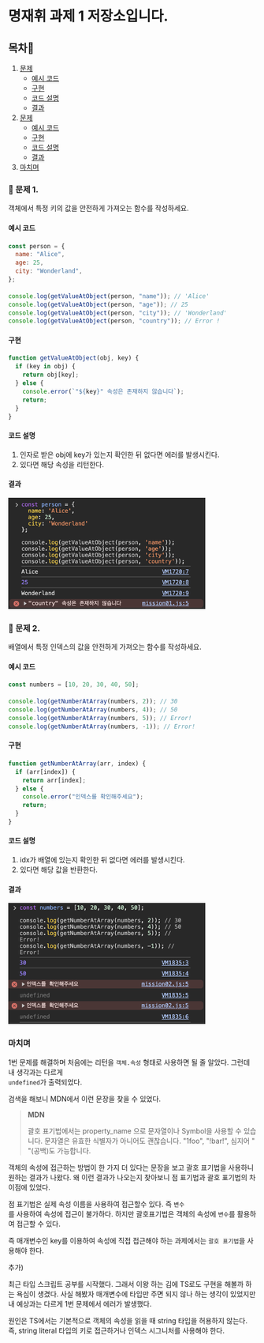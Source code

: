 # 명재휘 과제 1 저장소입니다.

## 목차📌

1. [문제](#📝-문제-1)
   - [예시 코드](#예시-코드)
   - [구현](#구현)
   - [코드 설명](#코드-설명)
   - [결과](#결과)
2. [문제](#📝-문제-2)
   - [예시 코드](#예시-코드-1)
   - [구현](#구현-1)
   - [코드 설명](#코드-설명-1)
   - [결과](#결과-1)
3. [마치며](#마치며)

### 📝 문제 1.

객체에서 특정 키의 값을 안전하게 가져오는 함수를 작성하세요.

#### 예시 코드

```js
const person = {
  name: "Alice",
  age: 25,
  city: "Wonderland",
};

console.log(getValueAtObject(person, "name")); // 'Alice'
console.log(getValueAtObject(person, "age")); // 25
console.log(getValueAtObject(person, "city")); // 'Wonderland'
console.log(getValueAtObject(person, "country")); // Error !
```

#### 구현

```js
function getValueAtObject(obj, key) {
  if (key in obj) {
    return obj[key];
  } else {
    console.error(`"${key}" 속성은 존재하지 않습니다`);
    return;
  }
}
```

#### 코드 설명

1. 인자로 받은 obj에 key가 있는지 확인한 뒤 없다면 에러를 발생시킨다.
2. 있다면 해당 속성을 리턴한다.

#### 결과

<img width="400" src="./images/result_01.png" alt="결과 화면">

### 📝 문제 2.

배열에서 특정 인덱스의 값을 안전하게 가져오는 함수를 작성하세요.

#### 예시 코드

```js
const numbers = [10, 20, 30, 40, 50];

console.log(getNumberAtArray(numbers, 2)); // 30
console.log(getNumberAtArray(numbers, 4)); // 50
console.log(getNumberAtArray(numbers, 5)); // Error!
console.log(getNumberAtArray(numbers, -1)); // Error!
```

#### 구현

```js
function getNumberAtArray(arr, index) {
  if (arr[index]) {
    return arr[index];
  } else {
    console.error("인덱스를 확인해주세요");
    return;
  }
}
```

#### 코드 설명

1. idx가 배열에 있는지 확인한 뒤 없다면 에러를 발생시킨다.
2. 있다면 해당 값을 반환한다.

#### 결과

<img width="400" src="./images/result_02.png" alt="결과 화면">

### 마치며

1번 문제를 해결하며 처음에는 리턴을 <code>객체.속성</code> 형태로 사용하면 될 줄 알았다. 그런데 내 생각과는 다르게 <code> undefined</code>가 출력되었다.

검색을 해보니 MDN에서 이런 문장을 찾을 수 있었다.

> **MDN**
>
> 괄호 표기법에서는 property_name 으로 문자열이나 Symbol을 사용할 수 있습니다. 문자열은 유효한 식별자가 아니어도 괜찮습니다. "1foo", "!bar!", 심지어 " "(공백)도 가능합니다.

객체의 속성에 접근하는 방법이 한 가지 더 있다는 문장을 보고 괄호 표기법을 사용하니 원하는 결과가 나왔다. 왜 이런 결과가 나오는지 찾아보니 점 표기법과 괄호 표기법의 차이점에 있었다.

점 표기법은 실제 속성 이름을 사용하여 접근할수 있다. 즉 <code>변수 </code>를 사용하여 속성에 접근이 불가하다. 하지만 괄호표기법은 객체의 속성에 <code>변수</code>를 활용하여 접근할 수 있다.

즉 매개변수인 key를 이용하여 속성에 직접 접근해야 하는 과제에서는 <code>괄호 표기법</code>을 사용해야 한다.

추가)

최근 타입 스크립트 공부를 시작했다. 그래서 이왕 하는 김에 TS로도 구현을 해볼까 하는 욕심이 생겼다. 사실 해봤자 매개변수에 타입만 주면 되지 않나 하는 생각이 있었지만 내 예상과는 다르게 1번 문제에서 에러가 발생했다.

원인은 TS에서는 기본적으로 객체의 속성을 읽을 때 string 타입을 허용하지 않는다. 즉, string literal 타입의 키로 접근하거나 인덱스 시그니처를 사용해야 한다. 
